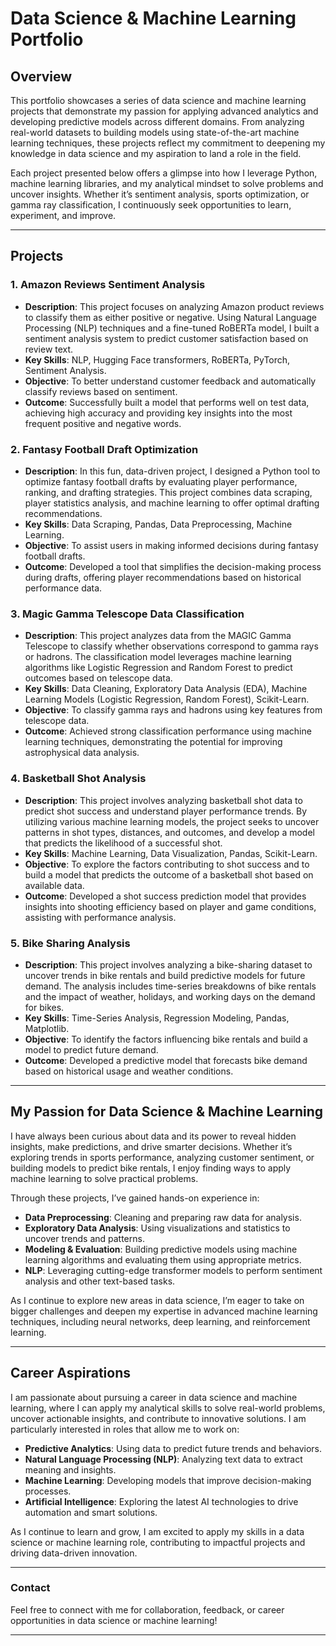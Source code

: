# Data Science & Machine Learning Portfolio

## Overview

This portfolio showcases a series of data science and machine learning projects that demonstrate my passion for applying advanced analytics and developing predictive models across different domains. From analyzing real-world datasets to building models using state-of-the-art machine learning techniques, these projects reflect my commitment to deepening my knowledge in data science and my aspiration to land a role in the field.

Each project presented below offers a glimpse into how I leverage Python, machine learning libraries, and my analytical mindset to solve problems and uncover insights. Whether it’s sentiment analysis, sports optimization, or gamma ray classification, I continuously seek opportunities to learn, experiment, and improve.

---

## Projects

### 1. **Amazon Reviews Sentiment Analysis**
   - **Description**: This project focuses on analyzing Amazon product reviews to classify them as either positive or negative. Using Natural Language Processing (NLP) techniques and a fine-tuned RoBERTa model, I built a sentiment analysis system to predict customer satisfaction based on review text.
   - **Key Skills**: NLP, Hugging Face transformers, RoBERTa, PyTorch, Sentiment Analysis.
   - **Objective**: To better understand customer feedback and automatically classify reviews based on sentiment.
   - **Outcome**: Successfully built a model that performs well on test data, achieving high accuracy and providing key insights into the most frequent positive and negative words.

### 2. **Fantasy Football Draft Optimization**
   - **Description**: In this fun, data-driven project, I designed a Python tool to optimize fantasy football drafts by evaluating player performance, ranking, and drafting strategies. This project combines data scraping, player statistics analysis, and machine learning to offer optimal drafting recommendations.
   - **Key Skills**: Data Scraping, Pandas, Data Preprocessing, Machine Learning.
   - **Objective**: To assist users in making informed decisions during fantasy football drafts.
   - **Outcome**: Developed a tool that simplifies the decision-making process during drafts, offering player recommendations based on historical performance data.

### 3. **Magic Gamma Telescope Data Classification**
   - **Description**: This project analyzes data from the MAGIC Gamma Telescope to classify whether observations correspond to gamma rays or hadrons. The classification model leverages machine learning algorithms like Logistic Regression and Random Forest to predict outcomes based on telescope data.
   - **Key Skills**: Data Cleaning, Exploratory Data Analysis (EDA), Machine Learning Models (Logistic Regression, Random Forest), Scikit-Learn.
   - **Objective**: To classify gamma rays and hadrons using key features from telescope data.
   - **Outcome**: Achieved strong classification performance using machine learning techniques, demonstrating the potential for improving astrophysical data analysis.

### 4. **Basketball Shot Analysis**
   - **Description**: This project involves analyzing basketball shot data to predict shot success and understand player performance trends. By utilizing various machine learning models, the project seeks to uncover patterns in shot types, distances, and outcomes, and develop a model that predicts the likelihood of a successful shot.
   - **Key Skills**: Machine Learning, Data Visualization, Pandas, Scikit-Learn.
   - **Objective**: To explore the factors contributing to shot success and to build a model that predicts the outcome of a basketball shot based on available data.
   - **Outcome**: Developed a shot success prediction model that provides insights into shooting efficiency based on player and game conditions, assisting with performance analysis.

### 5. **Bike Sharing Analysis**
   - **Description**: This project involves analyzing a bike-sharing dataset to uncover trends in bike rentals and build predictive models for future demand. The analysis includes time-series breakdowns of bike rentals and the impact of weather, holidays, and working days on the demand for bikes.
   - **Key Skills**: Time-Series Analysis, Regression Modeling, Pandas, Matplotlib.
   - **Objective**: To identify the factors influencing bike rentals and build a model to predict future demand.
   - **Outcome**: Developed a predictive model that forecasts bike demand based on historical usage and weather conditions.

---

## My Passion for Data Science & Machine Learning

I have always been curious about data and its power to reveal hidden insights, make predictions, and drive smarter decisions. Whether it’s exploring trends in sports performance, analyzing customer sentiment, or building models to predict bike rentals, I enjoy finding ways to apply machine learning to solve practical problems.

Through these projects, I’ve gained hands-on experience in:
- **Data Preprocessing**: Cleaning and preparing raw data for analysis.
- **Exploratory Data Analysis**: Using visualizations and statistics to uncover trends and patterns.
- **Modeling & Evaluation**: Building predictive models using machine learning algorithms and evaluating them using appropriate metrics.
- **NLP**: Leveraging cutting-edge transformer models to perform sentiment analysis and other text-based tasks.

As I continue to explore new areas in data science, I’m eager to take on bigger challenges and deepen my expertise in advanced machine learning techniques, including neural networks, deep learning, and reinforcement learning.

---

## Career Aspirations

I am passionate about pursuing a career in data science and machine learning, where I can apply my analytical skills to solve real-world problems, uncover actionable insights, and contribute to innovative solutions. I am particularly interested in roles that allow me to work on:
- **Predictive Analytics**: Using data to predict future trends and behaviors.
- **Natural Language Processing (NLP)**: Analyzing text data to extract meaning and insights.
- **Machine Learning**: Developing models that improve decision-making processes.
- **Artificial Intelligence**: Exploring the latest AI technologies to drive automation and smart solutions.

As I continue to learn and grow, I am excited to apply my skills in a data science or machine learning role, contributing to impactful projects and driving data-driven innovation.

---

### Contact
Feel free to connect with me for collaboration, feedback, or career opportunities in data science or machine learning!

---


